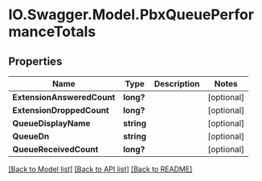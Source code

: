 # IO.Swagger.Model.PbxQueuePerformanceTotals
## Properties

Name | Type | Description | Notes
------------ | ------------- | ------------- | -------------
**ExtensionAnsweredCount** | **long?** |  | [optional] 
**ExtensionDroppedCount** | **long?** |  | [optional] 
**QueueDisplayName** | **string** |  | [optional] 
**QueueDn** | **string** |  | [optional] 
**QueueReceivedCount** | **long?** |  | [optional] 

[[Back to Model list]](../README.md#documentation-for-models) [[Back to API list]](../README.md#documentation-for-api-endpoints) [[Back to README]](../README.md)

